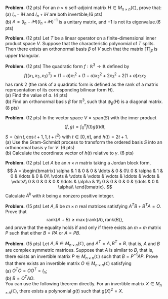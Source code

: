 **Problem.** ($12$ pts) For an $n\times n$ self-adjoint matrix $H\in M_{n\times n}(\mathbb{C})$, prove that:     
(a)  $I_n-iH$ and $I_n+iH$ are both invertible;($6$ pts)     
(b)  $A=(I_n-iH)(I_n+iH)^{-1}$ is a unitary matrix, and $-1$ is not its eigenvalue.($6$ pts)

**Problem.** ($12$ pts) Let $T$ be a linear operator on a finite-dimensional inner product space $V$. Suppose that the characteristic polynomial of $T$ splits. Then there exists an orthonormal basis $\beta$ of $V$ such that the matrix $[T]_{\beta}$ is upper triangular.

**Problem.** ($12$ pts) The quadratic form $f:\mathbb{R}^3\to \mathbb{R}$ defined by
$$f((x_1,x_2,x_3)^{T}) = (1-a)x_1^2+(1-a)x_2^2+2x_3^2+2(1+a)x_1x_2$$
has rank $2$ (the rank of a quadratic form is defined as the rank of a matrix representation of its corresponding bilinear form $H$).     
(a)  Find the value of $a$. ($4$ pts)     
(b)  Find an orthonormal basis $\beta$ for $\mathbb{R}^3$, such that $\psi_{\beta}(H)$ is a diagonal matrix. ($8$ pts)

**Problem.** ($12$ pts) In the vector space $V=\text{span}(S)$ with the inner product
$$\langle f,g\rangle=\int_{0}^{\pi} f(t)g(t)\text{d} t,$$
$S=\{\sin t,\cos t+1,1,t+t^2\}$ with $t\in [0,\pi]$, and $h(t)=2t+1$.    
(a)  Use the Gram-Schmidt process to transform the ordered basis $S$ into an orthonormal basis $\gamma$ for $V$. ($6$ pts)    
(b)  Calculate the coordinate vector of $h(t)$ relative to $\gamma$. ($6$ pts)

**Problem.** ($12$ pts) Let $A$ be an $n\times n$ matrix taking a Jordan block form,    
$$
A = \begin{bmatrix}
    \alpha & 1 & 0 & 0 & \ldots & 0 & 0\\
    0 & \alpha & 1 & 0 & \ldots & 0 & 0\\
    \vdots & \vdots & \vdots & \vdots & \ddots & \vdots & \vdots\\
    0 & 0 & 0 & 0 & \ldots & \alpha & 1\\
    0 & 0 & 0 & 0 & \ldots & 0 & \alpha\\
\end{bmatrix}.
$$
Calculate $A^k$ with $k$ being a nonzero positive integer.

**Problem.** ($15$ pts) Let $A,B$ be $m\times n$ real matrices satisfying $A^{T}B+B^{T}A=O$. Prove that
$$\text{rank}(A+B)\ge \max\{\text{rank}(A),\text{rank}(B)\},$$
and prove that the equality holds if and only if there exists an $m\times m$ matrix $P$ such that either $B=PA$ or $A=PB$.

**Problem.** ($15$ pts) Let $A,B\in M_{n\times n}(\mathbb{C})$, and $A^T=A,B^T=B$. that is, $A$ and $B$ are complex symmetric matrices. Suppose that $A$ is similar to $B$, that is, there exists an invertible matrix $P\in M_{n\times n}(\mathbb{C})$ such that $B=P^{-1}AP$. Prove that there exists an invertible matrix $O\in M_{n\times n}(\mathbb{C})$ satisfying    
(a)  $O^TO=OO^T=I_n$;    
(b)  $B=O^TAO$.    
You can use the following theorem directly. For an invertible matrix $X\in M_{n\times n}(\mathbb{C})$, there exists a polynomial $g(t)$ such that $g(X)^2=X$.